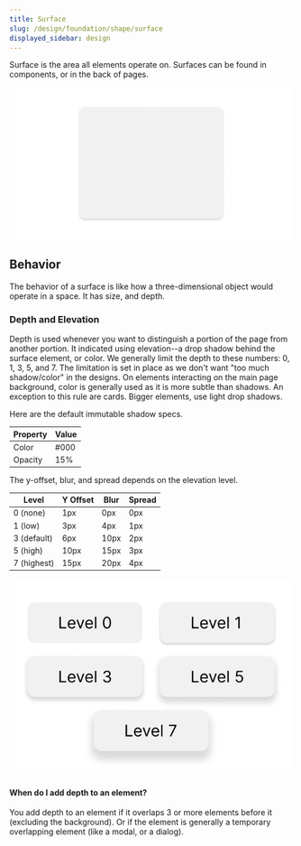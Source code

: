 ```yaml
---
title: Surface
slug: /design/foundation/shape/surface
displayed_sidebar: design
---
```

Surface is the area all elements operate on. Surfaces can be found in components, or in the back of pages.

![surface.png](../_media/surface.png)

## Behavior
The behavior of a surface is like how a three-dimensional object would operate in a space. It has size, and depth.

### Depth and Elevation
Depth is used whenever you want to distinguish a portion of the page from another portion. It indicated using elevation--a drop shadow behind the surface element, or color. We generally limit the depth to these numbers: 0, 1, 3, 5, and 7. The limitation is set in place as we don't want "too much shadow/color" in the designs. On elements interacting on the main page background, color is generally used as it is more subtle than shadows. An exception to this rule are cards. Bigger elements, use light drop shadows.

Here are the default immutable shadow specs.

| Property | Value |
|----------|-------|
| Color    | #000  |
| Opacity  | 15%   |

The y-offset, blur, and spread depends on the elevation level.

| Level       | Y Offset | Blur | Spread |
|-------------|----------|------|--------|
| 0 (none)    | 1px      | 0px  | 0px    |
| 1 (low)     | 3px      | 4px  | 1px    |
| 3 (default) | 6px      | 10px | 2px    |
| 5 (high)    | 10px     | 15px | 3px    |
| 7 (highest) | 15px     | 20px | 4px    |

![elevations.png](../_media/elevations.png)

#### When do I add depth to an element?
You add depth to an element if it overlaps 3 or more elements before it (excluding the background). Or if the element is generally a temporary overlapping element (like a modal, or a dialog).